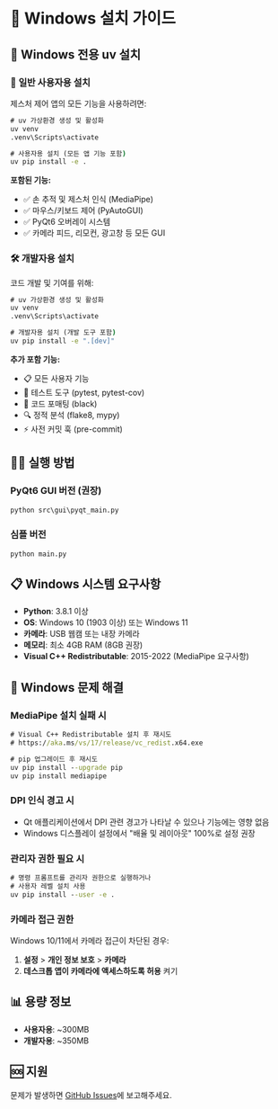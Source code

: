 # 🚀 Windows 설치 가이드

## 🎯 Windows 전용 uv 설치

### 👤 **일반 사용자용 설치**
제스처 제어 앱의 모든 기능을 사용하려면:

```cmd
# uv 가상환경 생성 및 활성화
uv venv
.venv\Scripts\activate

# 사용자용 설치 (모든 앱 기능 포함)
uv pip install -e .
```

**포함된 기능:**
- ✅ 손 추적 및 제스처 인식 (MediaPipe)
- ✅ 마우스/키보드 제어 (PyAutoGUI)
- ✅ PyQt6 오버레이 시스템
- ✅ 카메라 피드, 리모컨, 광고창 등 모든 GUI

### 🛠️ **개발자용 설치** 
코드 개발 및 기여를 위해:

```cmd
# uv 가상환경 생성 및 활성화
uv venv
.venv\Scripts\activate

# 개발자용 설치 (개발 도구 포함)
uv pip install -e ".[dev]"
```

**추가 포함 기능:**
- 📋 모든 사용자 기능
- 🧪 테스트 도구 (pytest, pytest-cov)
- 🎨 코드 포매팅 (black)
- 🔍 정적 분석 (flake8, mypy)
- ⚡ 사전 커밋 훅 (pre-commit)

## 🏃‍♂️ 실행 방법

### PyQt6 GUI 버전 (권장)
```cmd
python src\gui\pyqt_main.py
```

### 심플 버전
```cmd
python main.py
```

## 📋 Windows 시스템 요구사항

- **Python**: 3.8.1 이상
- **OS**: Windows 10 (1903 이상) 또는 Windows 11
- **카메라**: USB 웹캠 또는 내장 카메라
- **메모리**: 최소 4GB RAM (8GB 권장)
- **Visual C++ Redistributable**: 2015-2022 (MediaPipe 요구사항)

## 🔧 Windows 문제 해결

### MediaPipe 설치 실패 시
```cmd
# Visual C++ Redistributable 설치 후 재시도
# https://aka.ms/vs/17/release/vc_redist.x64.exe

# pip 업그레이드 후 재시도
uv pip install --upgrade pip
uv pip install mediapipe
```

### DPI 인식 경고 시
- Qt 애플리케이션에서 DPI 관련 경고가 나타날 수 있으나 기능에는 영향 없음
- Windows 디스플레이 설정에서 "배율 및 레이아웃" 100%로 설정 권장

### 관리자 권한 필요 시
```cmd
# 명령 프롬프트를 관리자 권한으로 실행하거나
# 사용자 레벨 설치 사용
uv pip install --user -e .
```

### 카메라 접근 권한
Windows 10/11에서 카메라 접근이 차단된 경우:
1. **설정** > **개인 정보 보호** > **카메라**
2. **데스크톱 앱이 카메라에 액세스하도록 허용** 켜기

## 📊 용량 정보

- **사용자용**: ~300MB
- **개발자용**: ~350MB  

## 🆘 지원

문제가 발생하면 [GitHub Issues](https://github.com/AWS-AI-team3/AWS_AI_Project/issues)에 보고해주세요.